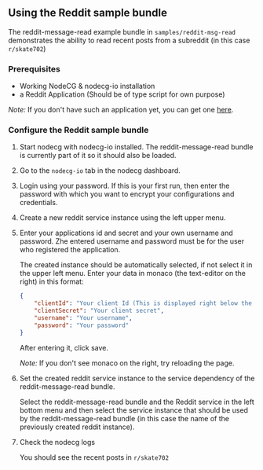 ## Using the Reddit sample bundle

The reddit-message-read example bundle in `samples/reddit-msg-read` demonstrates the ability to read recent posts from a subreddit (in this case `r/skate702`)

### Prerequisites

-   Working NodeCG & nodecg-io installation
-   a Reddit Application (Should be of type script for own purpose)

_Note:_ If you don't have such an application yet, you can get one [here](https://www.reddit.com/prefs/apps).

### Configure the Reddit sample bundle

1. Start nodecg with nodecg-io installed. The reddit-message-read bundle is currently part of it so it should also be loaded.

2. Go to the `nodecg-io` tab in the nodecg dashboard.

3. Login using your password. If this is your first run, then enter the password with which you want to encrypt your configurations and credentials.

4. Create a new reddit service instance using the left upper menu.

5. Enter your applications id and secret and your own username and password. Zhe entered username and password must be for the  user who registered the application.

    The created instance should be automatically selected, if not select it in the upper left menu. Enter your data in monaco (the text-editor on the right) in this format:

    ```json
    {
        "clientId": "Your client Id (This is displayed right below the application name)",
        "clientSecret": "Your client secret",
        "username": "Your username",
        "password": "Your password"
    }
    ```

    After entering it, click save.

    _Note:_ If you don't see monaco on the right, try reloading the page.

6. Set the created reddit service instance to the service dependency of the reddit-message-read bundle.

    Select the reddit-message-read bundle and the Reddit service in the left bottom menu and then select the service instance that should be used by the reddit-message-read bundle (in this case the name of the previously created reddit instance).

7. Check the nodecg logs

    You should see the recent posts in `r/skate702`
